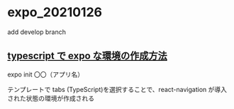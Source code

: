 # expo_20210126

add develop branch

## [typescript で expo な環境の作成方法](https://zenn.dev/rikutoyamaguchi/articles/react-native-setup)

expo init 〇〇（アプリ名）

テンプレートで tabs (TypeScript)を選択することで、react-navigation が導入された状態の環境が作成される
